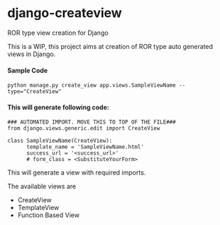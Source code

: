 # django-createview
ROR type view creation for Django

This is a WIP, this project aims at creation of ROR type auto generated views in Django.

#### Sample Code
```
python manage.py create_view app.views.SampleViewName --type="CreateView"
```

#### This will generate following code:
```
### AUTOMATED IMPORT. MOVE THIS TO TOP OF THE FILE###
from django.views.generic.edit import CreateView

class SampleViewName(CreateView):
      template_name = 'SampleViewName.html'
      success_url = '<success_url>'
      # form_class = <SubstituteYourForm>
```

This will generate a view with required imports.

The available views are
* CreateView
* TemplateView
* Function Based View
